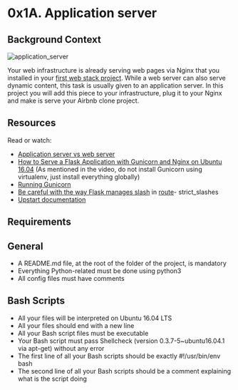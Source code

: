 # 0x1A. Application server

## Background Context

![application_server]()

Your web infrastructure is already serving web pages via Nginx that you installed in your [first web stack project](https://savanna.alxafrica.com/projects/current). While a web server can also serve dynamic content, this task is usually given to an application server. In this project you will add this piece to your infrastructure, plug it to your Nginx and make is serve your Airbnb clone project.

## Resources

Read or watch:

+ [Application server vs web server](https://www.f5.com/glossary)
+ [How to Serve a Flask Application with Gunicorn and Nginx on Ubuntu 16.04](https://www.digitalocean.com/community/tutorials/how-to-serve-flask-applications-with-gunicorn-and-nginx-on-ubuntu-16-04) (As mentioned in the video, do not install Gunicorn using virtualenv, just install everything globally)
+ [Running Gunicorn](https://docs.gunicorn.org/en/latest/run.html)
+ [Be careful with the way Flask manages slash](https://werkzeug.palletsprojects.com/en/stable) in [route](https://flask.palletsprojects.com/en/stable/api/#flask.Blueprint.route)- strict_slashes
+ [Upstart documentation](https://doc.ubuntu-fr.org/upstart)

## Requirements

## General

+ A README.md file, at the root of the folder of the project, is mandatory
+ Everything Python-related must be done using python3
+ All config files must have comments

## Bash Scripts

+ All your files will be interpreted on Ubuntu 16.04 LTS
+ All your files should end with a new line
+ All your Bash script files must be executable
+ Your Bash script must pass Shellcheck (version 0.3.7-5~ubuntu16.04.1 via apt-get) without any error
+ The first line of all your Bash scripts should be exactly #!/usr/bin/env bash
+ The second line of all your Bash scripts should be a comment explaining what is the script doing

